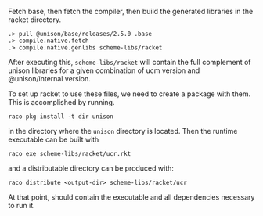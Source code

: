 
Fetch base, then fetch the compiler, then build the generated
libraries in the racket directory.

```ucm
.> pull @unison/base/releases/2.5.0 .base
.> compile.native.fetch
.> compile.native.genlibs scheme-libs/racket
```

After executing this, `scheme-libs/racket` will contain the full
complement of unison libraries for a given combination of ucm version
and @unison/internal version.

To set up racket to use these files, we need to create a package with
them. This is accomplished by running.

    raco pkg install -t dir unison

in the directory where the `unison` directory is located. Then the
runtime executable can be built with

    raco exe scheme-libs/racket/ucr.rkt

and a distributable directory can be produced with:

    raco distribute <output-dir> scheme-libs/racket/ucr

At that point, <output-dir> should contain the executable and all
dependencies necessary to run it.
